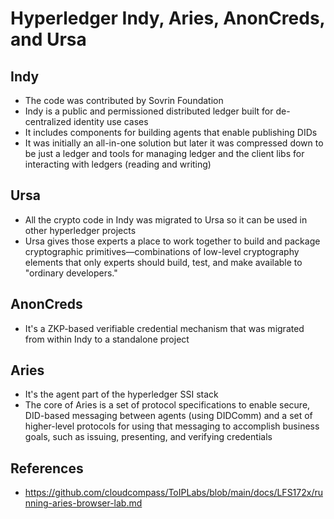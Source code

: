 # Hyperledger Indy, Aries, AnonCreds, and Ursa

## Indy

- The code was contributed by Sovrin Foundation
- Indy is a public and permissioned distributed ledger built for de-centralized identity use cases
- It includes components for building agents that enable publishing DIDs
- It was initially an all-in-one solution but later it was compressed down to be just a ledger and tools for managing ledger and the client libs for interacting with ledgers (reading and writing)

## Ursa

- All the crypto code in Indy was migrated to Ursa so it can be used in other hyperledger projects
- Ursa gives those experts a place to work together to build and package cryptographic primitives—combinations of low-level cryptography elements that only experts should build, test, and make available to "ordinary developers."

## AnonCreds

- It's a ZKP-based verifiable credential mechanism that was migrated from within Indy to a standalone project

## Aries

- It's the agent part of the hyperledger SSI stack
- The core of Aries is a set of protocol specifications to enable secure, DID-based messaging between agents (using DIDComm) and a set of higher-level protocols for using that messaging to accomplish business goals, such as issuing, presenting, and verifying credentials

## References

- https://github.com/cloudcompass/ToIPLabs/blob/main/docs/LFS172x/running-aries-browser-lab.md
